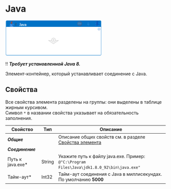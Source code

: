 # Java

![](<../../../.gitbook/assets/Java.png>)

:bangbang: ***Требует установленной Java 8.***

Элемент-контейнер, который устанавливает соединение с Java. 

## Свойства

Все свойства элемента разделены на группы: они выделены в таблице жирным курсивом.\
Символ `*` в названии свойства указывает на обязательность заполнения.

| Свойство             | Тип                   | Описание                                      |
| -------------------- | --------------------- | --------------------------------------------- |
| ***Общие***          | | Описание общих свойств см. в разделе [Свойства элемента](https://docs.primo-rpa.ru/primo-rpa/primo-studio/process/elements#svoistva-elementa) | 
| ***Соединение***     | |  |
| Путь к java.exe\*    | String   | Укажите путь к файлу java.exe. Пример: `@"C:\Program Files\Java\jdk1.8.0_92\bin\java.exe"` |
| Тайм-аут\*           | Int32    | Тайм-аут соединения с Java в миллисекундах. По умолчанию **5000** |

